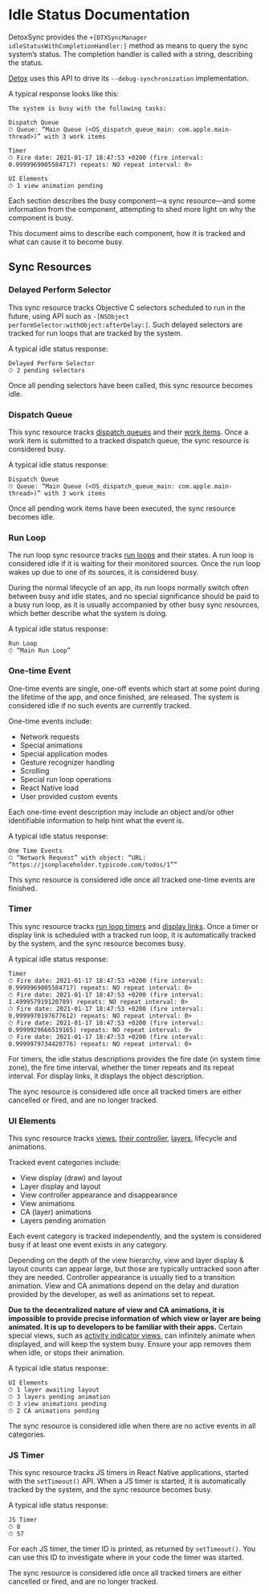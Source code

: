 # Idle Status Documentation

DetoxSync provides the `+[DTXSyncManager idleStatusWithCompletionHandler:]` method as means to query the sync system’s status. The completion handler is called with a string, describing the status. 

[Detox](https://github.com/wix/Detox) uses this API to drive its `--debug-synchronization` implementation.

A typical response looks like this:

```
The system is busy with the following tasks:

Dispatch Queue
⏱ Queue: “Main Queue (<OS_dispatch_queue_main: com.apple.main-thread>)” with 3 work items

Timer
⏱ Fire date: 2021-01-17 18:47:53 +0200 (fire interval: 0.9999969005584717) repeats: NO repeat interval: 0>

UI Elements
⏱ 1 view animation pending
```

Each section describes the busy component—a sync resource—and some information from the component, attempting to shed more light on why the component is busy.

This document aims to describe each component, how it is tracked and what can cause it to become busy.

## Sync Resources

### Delayed Perform Selector

This sync resource tracks Objective C selectors scheduled to run in the future, using API such as `-[NSObject performSelector:withObject:afterDelay:]`. Such delayed selectors are tracked for run loops that are tracked by the system.

A typical idle status response:

```
Delayed Perform Selector
⏱ 2 pending selectors
```

Once all pending selectors have been called, this sync resource becomes idle.

### Dispatch Queue

This sync resource tracks [dispatch queues](https://developer.apple.com/documentation/dispatch/dispatch_queue?language=objc) and their [work items](https://developer.apple.com/documentation/dispatch/dispatch_work_item?language=objc). Once a work item is submitted to a tracked dispatch queue, the sync resource is considered busy.

A typical idle status response:

```
Dispatch Queue
⏱ Queue: “Main Queue (<OS_dispatch_queue_main: com.apple.main-thread>)” with 3 work items
```

Once all pending work items have been executed, the sync resource becomes idle.

### Run Loop

The run loop sync resource tracks [run loops](https://developer.apple.com/documentation/foundation/nsrunloop) and their states. A run loop is considered idle if it is waiting for their monitored sources. Once the run loop wakes up due to one of its sources, it is considered busy.

During the normal lifecycle of an app, its run loops normally switch often between busy and idle states, and no special significance should be paid to a busy run loop, as it is usually accompanied by other busy sync resources, which better describe what the system is doing.

A typical idle status response:

```
Run Loop
⏱ “Main Run Loop”
```

### One-time Event

One-time events are single, one-off events which start at some point during the lifetime of the app, and once finished, are released. The system is considered idle if no such events are currently tracked.

One-time events include:

- Network requests
- Special animations
- Special application modes
- Gesture recognizer handling
- Scrolling
- Special run loop operations
- React Native load
- User provided custom events

Each one-time event description may include an object and/or other identifiable information to help hint what the event is.

A typical idle status response:

```
One Time Events
⏱ “Network Request” with object: “URL: “https://jsonplaceholder.typicode.com/todos/1””
```

This sync resource is considered idle once all tracked one-time events are finished.

### Timer

This sync resource tracks [run loop timers](https://developer.apple.com/documentation/foundation/nstimer) and [display links](https://developer.apple.com/documentation/quartzcore/cadisplaylink). Once a timer or display link is scheduled with a tracked run loop, it is automatically tracked by the system, and the sync resource becomes busy.

A typical idle status response:

```
Timer
⏱ Fire date: 2021-01-17 18:47:53 +0200 (fire interval: 0.9999969005584717) repeats: NO repeat interval: 0>
⏱ Fire date: 2021-01-17 18:47:53 +0200 (fire interval: 1.499957919120789) repeats: NO repeat interval: 0>
⏱ Fire date: 2021-01-17 18:47:53 +0200 (fire interval: 0.9999970197677612) repeats: NO repeat interval: 0>
⏱ Fire date: 2021-01-17 18:47:53 +0200 (fire interval: 0.9999929666519165) repeats: NO repeat interval: 0>
⏱ Fire date: 2021-01-17 18:47:53 +0200 (fire interval: 0.9999979734420776) repeats: NO repeat interval: 0>
```

For timers, the idle status descriptions provides the fire date (in system time zone), the fire time interval, whether the timer repeats and its repeat interval. For display links, it displays the object description.

The sync resource is considered idle once all tracked timers are either cancelled or fired, and are no longer tracked.

### UI Elements

This sync resource tracks [views](https://developer.apple.com/documentation/uikit/uiview?language=objc), [their controller](https://developer.apple.com/documentation/uikit/uiviewcontroller?language=objc), [layers](https://developer.apple.com/documentation/quartzcore/calayer?language=objc), lifecycle and animations.

Tracked event categories include:

- View display (draw) and layout
- Layer display and layout
- View controller appearance and disappearance
- View animations
- CA (layer) animations
- Layers pending animation

Each event category is tracked independently, and the system is considered busy if at least one event exists in any category.

Depending on the depth of the view hierarchy, view and layer display & layout counts can appear large, but those are typically untracked soon after they are needed. Controller appearance is usually tied to a transition animation. View and CA animations depend on the delay and duration provided by the developer, as well as animations set to repeat. 

**Due to the decentralized nature of view and CA animations, it is impossible to provide precise information of which view or layer are being animated. It is up to developers to be familiar with their apps.** Certain special views, such as [activity indicator views](https://developer.apple.com/documentation/uikit/uiactivityindicatorview?language=objc), can infinitely animate when displayed, and will keep the system busy. Ensure your app removes them when idle, or stops their animation.

A typical idle status response:

```
UI Elements
⏱ 1 layer awaiting layout
⏱ 3 layers pending animation
⏱ 3 view animations pending
⏱ 2 CA animations pending
```

The sync resource is considered idle when there are no active events in all categories.

### JS Timer

This sync resource tracks JS timers in React Native applications, started with the `setTimeout()` API. When a JS timer is started, it is automatically tracked by the system, and the sync resource becomes busy.

A typical idle status response:

```
JS Timer
⏱ 8
⏱ 57
```

For each JS timer, the timer ID is printed, as returned by `setTimeout()`. You can use this ID to investigate where in your code the timer was started.

The sync resource is considered idle once all tracked timers are either cancelled or fired, and are no longer tracked.
